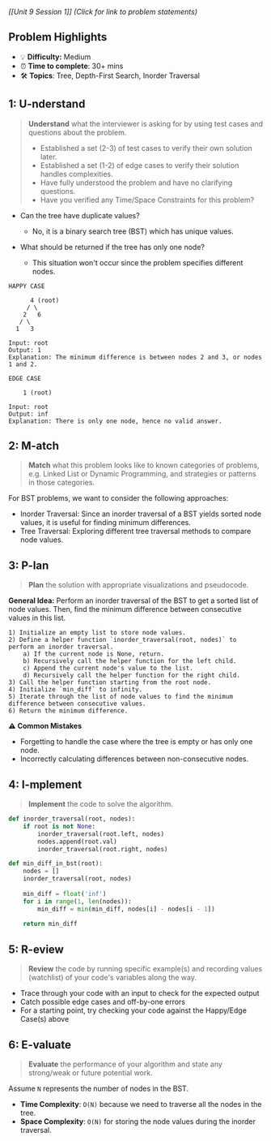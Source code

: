 *[[Unit 9 Session 1]] (Click for link to problem statements)*

## Problem Highlights

* 💡 **Difficulty:** Medium
* ⏰ **Time to complete**: 30+ mins
* 🛠️ **Topics**: Tree, Depth-First Search, Inorder Traversal
    
## 1: U-nderstand
 
> **Understand** what the interviewer is asking for by using test cases and questions about the problem.
> - Established a set (2-3) of test cases to verify their own solution later.
> - Established a set (1-2) of edge cases to verify their solution handles complexities.
> - Have fully understood the problem and have no clarifying questions.
> - Have you verified any Time/Space Constraints for this problem?

- Can the tree have duplicate values?
    - No, it is a binary search tree (BST) which has unique values.

- What should be returned if the tree has only one node?
    - This situation won't occur since the problem specifies different nodes.

```
HAPPY CASE

      4 (root)
     / \
    2   6
   / \
  1   3

Input: root
Output: 1
Explanation: The minimum difference is between nodes 2 and 3, or nodes 1 and 2.
```
```
EDGE CASE

    1 (root)

Input: root
Output: inf
Explanation: There is only one node, hence no valid answer.
```
    
## 2: M-atch

> **Match** what this problem looks like to known categories of problems, e.g. Linked List or Dynamic Programming, and strategies or patterns in those categories.

For BST problems, we want to consider the following approaches:

- Inorder Traversal: Since an inorder traversal of a BST yields sorted node values, it is useful for finding minimum differences.
- Tree Traversal: Exploring different tree traversal methods to compare node values.

## 3: P-lan

> **Plan** the solution with appropriate visualizations and pseudocode.

**General Idea:** Perform an inorder traversal of the BST to get a sorted list of node values. Then, find the minimum difference between consecutive values in this list.

```
1) Initialize an empty list to store node values.
2) Define a helper function `inorder_traversal(root, nodes)` to perform an inorder traversal.
    a) If the current node is None, return.
    b) Recursively call the helper function for the left child.
    c) Append the current node's value to the list.
    d) Recursively call the helper function for the right child.
3) Call the helper function starting from the root node.
4) Initialize `min_diff` to infinity.
5) Iterate through the list of node values to find the minimum difference between consecutive values.
6) Return the minimum difference.
```

**⚠️ Common Mistakes**

- Forgetting to handle the case where the tree is empty or has only one node.
- Incorrectly calculating differences between non-consecutive nodes.

## 4: I-mplement

> **Implement** the code to solve the algorithm.

```python
def inorder_traversal(root, nodes):
    if root is not None:
        inorder_traversal(root.left, nodes)
        nodes.append(root.val)
        inorder_traversal(root.right, nodes)

def min_diff_in_bst(root):
    nodes = []
    inorder_traversal(root, nodes)
    
    min_diff = float('inf')
    for i in range(1, len(nodes)):
        min_diff = min(min_diff, nodes[i] - nodes[i - 1])
        
    return min_diff
```
 
## 5: R-eview

> **Review** the code by running specific example(s) and recording values (watchlist) of your code's variables along the way.

- Trace through your code with an input to check for the expected output
- Catch possible edge cases and off-by-one errors
- For a starting point, try checking your code against the Happy/Edge Case(s) above

## 6: E-valuate

> **Evaluate** the performance of your algorithm and state any strong/weak or future potential work.

Assume `N` represents the number of nodes in the BST.

* **Time Complexity**: `O(N)` because we need to traverse all the nodes in the tree.
* **Space Complexity**: `O(N)` for storing the node values during the inorder traversal.